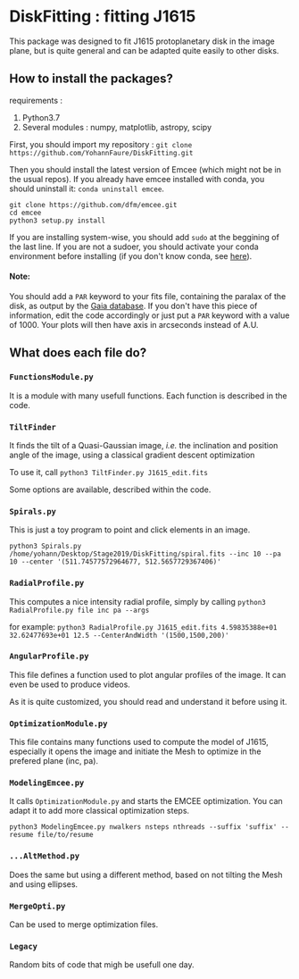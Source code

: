 # DiskFitting : fitting J1615

This package was designed to fit J1615 protoplanetary disk in the image plane, but is quite general and can be adapted quite easily to other disks.

## How to install the packages?
requirements :
1. Python3.7
2. Several modules : numpy, matplotlib, astropy, scipy

First, you should import my repository :
`git clone https://github.com/YohannFaure/DiskFitting.git`


Then you should install the latest version of Emcee (which might not be in the usual repos).
If you already have emcee installed with conda, you should uninstall it: `conda uninstall emcee`.


```
git clone https://github.com/dfm/emcee.git
cd emcee
python3 setup.py install
```
If you are installing system-wise, you should add `sudo` at the beggining of the last line. If you are not a sudoer, you should activate your conda environment before installing (if you don't know conda, see [here](https://uoa-eresearch.github.io/eresearch-cookbook/recipe/2014/11/20/conda/)).

#### Note:
You should add a `PAR` keyword to your fits file, containing the paralax of the disk, as output by the [Gaia database](https://gea.esac.esa.int/archive/). If you don't have this piece of information, edit the code accordingly or just put a `PAR` keyword with a value of 1000. Your plots will then have axis in arcseconds instead of A.U.

## What does each file do?

### `FunctionsModule.py`

It is a module with many usefull functions. Each function is described in the code.

### `TiltFinder`

It finds the tilt of a Quasi-Gaussian image, *i.e.* the inclination and position angle of the image, using a classical gradient descent optimization

To use it, call `python3 TiltFinder.py J1615_edit.fits`

Some options are available, described within the code.

### `Spirals.py`

This is just a toy program to point and click elements in an image.

`python3 Spirals.py /home/yohann/Desktop/Stage2019/DiskFitting/spiral.fits --inc 10 --pa 10 --center '(511.74577572964677, 512.5657729367406)'`


### `RadialProfile.py`

This computes a nice intensity radial profile, simply by calling
`python3 RadialProfile.py file inc pa --args`

for example:
`python3 RadialProfile.py J1615_edit.fits 4.59835388e+01 32.62477693e+01 12.5 --CenterAndWidth '(1500,1500,200)'`


### `AngularProfile.py`

This file defines a function used to plot angular profiles of the image. It can even be used to produce videos.

As it is quite customized, you should read and understand it before using it.

### `OptimizationModule.py`
This file contains many functions used to compute the model of J1615, especially it opens the image and initiate the Mesh to optimize in the prefered plane (inc, pa).


### `ModelingEmcee.py`

It calls `OptimizationModule.py` and starts the EMCEE optimization. You can adapt it to add more classical optimization steps.

`python3 ModelingEmcee.py nwalkers nsteps nthreads --suffix 'suffix' --resume file/to/resume`

### `...AltMethod.py`

Does the same but using a different method, based on not tilting the Mesh and using ellipses.

### `MergeOpti.py`

Can be used to merge optimization files.

### `Legacy`

Random bits of code that migh be usefull one day.
